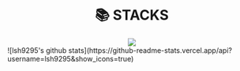 <div align=center><h1>📚 STACKS</h1></div>
<div align=center>
    <img src="https://img.shields.io/badge/java-007396?style=for-the-badge&logo=java&logoColor=white"> 
</div>
![lsh9295's github stats](https://github-readme-stats.vercel.app/api?username=lsh9295&show_icons=true)
